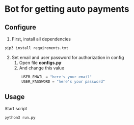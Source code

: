 # Bot for getting auto payments

## Configure

1. First, install all dependencies
```bash
pip3 install requirements.txt
```

2. Set email and user password for authorization in config
   1. Open file **configs.py**
   2. And change this value
      ```python
       USER_EMAIL = "here's your email"
       USER_PASSWORD = "here's your password"
      ```
## Usage

Start script

```bash
python3 run.py
```